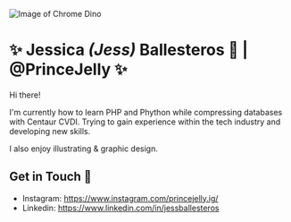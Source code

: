 ![Image of Chrome Dino](https://storage.googleapis.com/gweb-uniblog-publish-prod/original_images/Dino_non-birthday_version.gif)

# :sparkles: Jessica *(Jess)* Ballesteros              :bug: | @PrinceJelly :sparkles:

Hi there! 

I'm currently how to learn PHP and Phython while compressing databases with Centaur CVDI. 
Trying to gain experience within the tech industry and developing new skills. 

I also enjoy illustrating & graphic design. 

## Get in Touch :speech_balloon:
* Instagram: https://www.instagram.com/princejelly.ig/
* Linkedin: https://www.linkedin.com/in/jessballesteros
